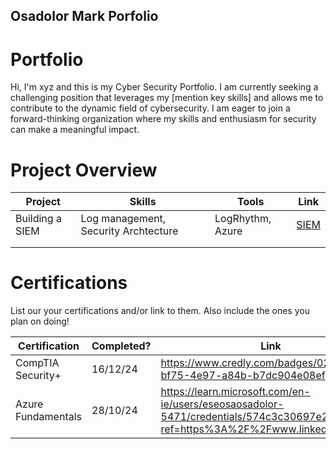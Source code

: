 ## Osadolor Mark Porfolio

# Portfolio

Hi, I'm xyz and this is my Cyber Security Portfolio. I am currently seeking a challenging position that leverages my [mention key skills] and allows me to contribute to the dynamic field of cybersecurity. I am eager to join a forward-thinking organization where my skills and enthusiasm for security can make a meaningful impact.


# Project Overview 
|     Project     |                 Skills                |     Tools       |      Link       |
| --------------- | ------------------------------------- | --------------- | --------------- |
| Building a SIEM | Log management, Security Archtecture  | LogRhythm, Azure|  <a href="[https://google.com]https://github.com/iMentorYT/SIEM/tree/main">SIEM</a>   |
|                 |                                       |                 |                 |
|                 |                                       |                 |                 |


# Certifications 
List our your certifications and/or link to them. Also include the ones you plan on doing!

|     Certification     |               Completed?               |     Link       |
| --------------------  | -------------------------------------- | ---------------| 
| CompTIA Security+     |                16/12/24                |     https://www.credly.com/badges/029f32ca-bf75-4e97-a84b-b7dc904e08ef        | 
| Azure Fundamentals    |                28/10/24                |     https://learn.microsoft.com/en-ie/users/eseosaosadolor-5471/credentials/574c3c30697e2992?ref=https%3A%2F%2Fwww.linkedin.com%2F       |

